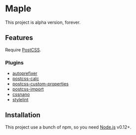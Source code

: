 # Maple 

This project is alpha version, forever.

## Features

Require [PostCSS](https://github.com/postcss/postcss).

### Plugins

+ [autoprefixer](https://github.com/postcss/autoprefixer)
+ [postcss-calc](https://github.com/postcss/postcss-calc)
+ [postcss-custom-properties](https://github.com/postcss/postcss-custom-properties)
+ [postcss-import](https://github.com/postcss/postcss-import)
+ [cssnano](https://github.com/ben-eb/cssnano)
+ [stylelint](http://stylelint.io/)

## Installation

This project use a bunch of npm, so you need [Node.js](https://nodejs.org/) v0.12+.